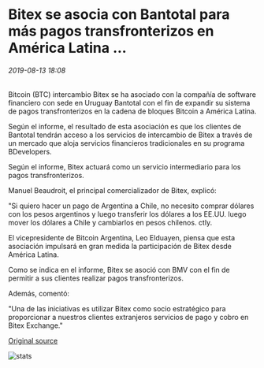# Bitex se asocia con Bantotal para más pagos transfronterizos en América Latina ...

###### 2019-08-13 18:08

Bitcoin (BTC) intercambio Bitex se ha asociado con la compañía de software financiero con sede en Uruguay Bantotal con el fin de expandir su sistema de pagos transfronterizos en la cadena de bloques Bitcoin a América Latina.

Según el informe, el resultado de esta asociación es que los clientes de Bantotal tendrán acceso a los servicios de intercambio de Bitex a través de un mercado que aloja servicios financieros tradicionales en su programa BDevelopers.

Según el informe, Bitex actuará como un servicio intermediario para los pagos transfronterizos.

Manuel Beaudroit, el principal comercializador de Bitex, explicó:

"Si quiero hacer un pago de Argentina a Chile, no necesito comprar dólares con los pesos argentinos y luego transferir los dólares a los EE.UU. luego mover los dólares a Chile y cambiarlos en pesos chilenos. ctly.

El vicepresidente de Bitcoin Argentina, Leo Elduayen, piensa que esta asociación impulsará en gran medida la participación de Bitex desde América Latina.

Como se indica en el informe, Bitex se asoció con BMV con el fin de permitir a sus clientes realizar pagos transfronterizos.

Además, comentó:

"Una de las iniciativas es utilizar Bitex como socio estratégico para proporcionar a nuestros clientes extranjeros servicios de pago y cobro en Bitex Exchange."

[Original source](https://cointelegraph.com/news/bitex-partners-with-bantotal-for-more-cross-border-payments-in-latin-america)

![stats](https://c.statcounter.com/11760860/0/a89fa40b/1/ "stats")
